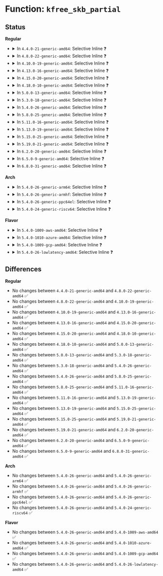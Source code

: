 # Function: <code>kfree_skb_partial</code>

## Status
<b>Regular</b>
<ul>
<li>
<details>
<summary>In <code>4.4.0-21-generic-amd64</code>: Selective Inline ❓</summary>

```c
void kfree_skb_partial(struct sk_buff * skb, bool head_stolen)
```

```json
{
  "name": "kfree_skb_partial",
  "collision_type": "Unique Global",
  "inline_type": "Selective",
  "funcs": [
    {
      "addr": 18446744071586210048,
      "name": "kfree_skb_partial",
      "external": true,
      "loc": "net/core/skbuff.c:4183",
      "file": "net/core/skbuff.c",
      "inline": "not declared, inlined",
      "caller_inline": [],
      "caller_func": [
        "net/ipv4/tcp_input.c:tcp_data_queue",
        "net/ipv4/tcp_input.c:tcp_data_queue",
        "net/ipv4/tcp_input.c:tcp_data_queue",
        "net/ipv4/tcp_input.c:tcp_rcv_established",
        "net/ipv6/reassembly.c:ipv6_frag_rcv"
      ]
    }
  ],
  "symbols": [
    {
      "addr": 18446744071586210048,
      "name": "kfree_skb_partial",
      "section": ".text",
      "bind": "STB_GLOBAL",
      "size": 57
    }
  ]
}
```
</details>
</li>
<li>
<details>
<summary>In <code>4.8.0-22-generic-amd64</code>: Selective Inline ❓</summary>

```c
void kfree_skb_partial(struct sk_buff * skb, bool head_stolen)
```

```json
{
  "name": "kfree_skb_partial",
  "collision_type": "Unique Global",
  "inline_type": "Selective",
  "funcs": [
    {
      "addr": 18446744071586637200,
      "name": "kfree_skb_partial",
      "external": true,
      "loc": "net/core/skbuff.c:4224",
      "file": "net/core/skbuff.c",
      "inline": "not declared, inlined",
      "caller_inline": [],
      "caller_func": [
        "net/ipv4/tcp_input.c:tcp_rcv_established",
        "net/ipv4/tcp_input.c:tcp_data_queue",
        "net/ipv4/tcp_input.c:tcp_data_queue",
        "net/ipv4/tcp_input.c:tcp_data_queue",
        "net/ipv6/reassembly.c:ipv6_frag_rcv"
      ]
    }
  ],
  "symbols": [
    {
      "addr": 18446744071586637200,
      "name": "kfree_skb_partial",
      "section": ".text",
      "bind": "STB_GLOBAL",
      "size": 57
    }
  ]
}
```
</details>
</li>
<li>
<details>
<summary>In <code>4.10.0-19-generic-amd64</code>: Selective Inline ❓</summary>

```c
void kfree_skb_partial(struct sk_buff * skb, bool head_stolen)
```

```json
{
  "name": "kfree_skb_partial",
  "collision_type": "Unique Global",
  "inline_type": "Selective",
  "funcs": [
    {
      "addr": 18446744071586822736,
      "name": "kfree_skb_partial",
      "external": true,
      "loc": "net/core/skbuff.c:4268",
      "file": "net/core/skbuff.c",
      "inline": "not declared, inlined",
      "caller_inline": [],
      "caller_func": [
        "net/ipv4/tcp_input.c:tcp_rcv_established",
        "net/ipv4/tcp_input.c:tcp_data_queue",
        "net/ipv4/tcp_input.c:tcp_data_queue",
        "net/ipv4/tcp_input.c:tcp_data_queue",
        "net/ipv6/reassembly.c:ipv6_frag_rcv"
      ]
    }
  ],
  "symbols": [
    {
      "addr": 18446744071586822736,
      "name": "kfree_skb_partial",
      "section": ".text",
      "bind": "STB_GLOBAL",
      "size": 57
    }
  ]
}
```
</details>
</li>
<li>
<details>
<summary>In <code>4.13.0-16-generic-amd64</code>: Selective Inline ❓</summary>

```c
void kfree_skb_partial(struct sk_buff * skb, bool head_stolen)
```

```json
{
  "name": "kfree_skb_partial",
  "collision_type": "Unique Global",
  "inline_type": "Selective",
  "funcs": [
    {
      "addr": 18446744071586962464,
      "name": "kfree_skb_partial",
      "external": true,
      "loc": "net/core/skbuff.c:4362",
      "file": "net/core/skbuff.c",
      "inline": "not declared, inlined",
      "caller_inline": [],
      "caller_func": [
        "net/ipv4/tcp_input.c:tcp_rcv_established",
        "net/ipv4/tcp_input.c:tcp_data_queue",
        "net/ipv4/tcp_input.c:tcp_data_queue",
        "net/ipv4/tcp_input.c:tcp_data_queue",
        "net/ipv6/reassembly.c:ipv6_frag_rcv"
      ]
    }
  ],
  "symbols": [
    {
      "addr": 18446744071586962464,
      "name": "kfree_skb_partial",
      "section": ".text",
      "bind": "STB_GLOBAL",
      "size": 57
    }
  ]
}
```
</details>
</li>
<li>
<details>
<summary>In <code>4.15.0-20-generic-amd64</code>: Selective Inline ❓</summary>

```c
void kfree_skb_partial(struct sk_buff * skb, bool head_stolen)
```

```json
{
  "name": "kfree_skb_partial",
  "collision_type": "Unique Global",
  "inline_type": "Selective",
  "funcs": [
    {
      "addr": 18446744071587459696,
      "name": "kfree_skb_partial",
      "external": true,
      "loc": "net/core/skbuff.c:4750",
      "file": "net/core/skbuff.c",
      "inline": "not declared, inlined",
      "caller_inline": [],
      "caller_func": [
        "net/ipv4/tcp_input.c:tcp_rcv_established",
        "net/ipv4/tcp_input.c:tcp_data_queue",
        "net/ipv4/tcp_input.c:tcp_data_queue",
        "net/ipv4/tcp_input.c:tcp_data_queue",
        "net/ipv6/reassembly.c:ipv6_frag_rcv"
      ]
    }
  ],
  "symbols": [
    {
      "addr": 18446744071587459696,
      "name": "kfree_skb_partial",
      "section": ".text",
      "bind": "STB_GLOBAL",
      "size": 57
    }
  ]
}
```
</details>
</li>
<li>
<details>
<summary>In <code>4.18.0-10-generic-amd64</code>: Selective Inline ❓</summary>

```c
void kfree_skb_partial(struct sk_buff * skb, bool head_stolen)
```

```json
{
  "name": "kfree_skb_partial",
  "collision_type": "Unique Global",
  "inline_type": "Selective",
  "funcs": [
    {
      "addr": 18446744071587764016,
      "name": "kfree_skb_partial",
      "external": true,
      "loc": "net/core/skbuff.c:4789",
      "file": "net/core/skbuff.c",
      "inline": "not declared, inlined",
      "caller_inline": [],
      "caller_func": [
        "net/ipv4/tcp_input.c:tcp_rcv_established",
        "net/ipv4/tcp_input.c:tcp_data_queue",
        "net/ipv4/tcp_input.c:tcp_data_queue",
        "net/ipv4/tcp_input.c:tcp_data_queue",
        "net/ipv6/reassembly.c:ipv6_frag_rcv"
      ]
    }
  ],
  "symbols": [
    {
      "addr": 18446744071587764016,
      "name": "kfree_skb_partial",
      "section": ".text",
      "bind": "STB_GLOBAL",
      "size": 57
    }
  ]
}
```
</details>
</li>
<li>
<details>
<summary>In <code>5.0.0-13-generic-amd64</code>: Selective Inline ❓</summary>

```c
void kfree_skb_partial(struct sk_buff * skb, bool head_stolen)
```

```json
{
  "name": "kfree_skb_partial",
  "collision_type": "Unique Global",
  "inline_type": "Selective",
  "funcs": [
    {
      "addr": 18446744071587897936,
      "name": "kfree_skb_partial",
      "external": true,
      "loc": "net/core/skbuff.c:4811",
      "file": "net/core/skbuff.c",
      "inline": "not declared, inlined",
      "caller_inline": [],
      "caller_func": [
        "net/ipv4/tcp_input.c:tcp_rcv_established",
        "net/ipv4/tcp_input.c:tcp_data_queue",
        "net/ipv4/tcp_input.c:tcp_data_queue",
        "net/ipv4/tcp_input.c:tcp_data_queue",
        "net/ipv4/tcp_ipv4.c:tcp_add_backlog",
        "net/ipv6/reassembly.c:ipv6_frag_rcv"
      ]
    }
  ],
  "symbols": [
    {
      "addr": 18446744071587897936,
      "name": "kfree_skb_partial",
      "section": ".text",
      "bind": "STB_GLOBAL",
      "size": 57
    }
  ]
}
```
</details>
</li>
<li>
<details>
<summary>In <code>5.3.0-18-generic-amd64</code>: Selective Inline ❓</summary>

```c
void kfree_skb_partial(struct sk_buff * skb, bool head_stolen)
```

```json
{
  "name": "kfree_skb_partial",
  "collision_type": "Unique Global",
  "inline_type": "Selective",
  "funcs": [
    {
      "addr": 18446744071588204320,
      "name": "kfree_skb_partial",
      "external": true,
      "loc": "net/core/skbuff.c:4996",
      "file": "net/core/skbuff.c",
      "inline": "not declared, inlined",
      "caller_inline": [],
      "caller_func": [
        "net/ipv4/tcp_input.c:tcp_rcv_established",
        "net/ipv4/tcp_input.c:tcp_data_queue",
        "net/ipv4/tcp_input.c:tcp_data_queue",
        "net/ipv4/tcp_input.c:tcp_data_queue_ofo",
        "net/ipv4/tcp_ipv4.c:tcp_add_backlog",
        "net/ipv4/inet_fragment.c:inet_frag_reasm_finish"
      ]
    }
  ],
  "symbols": [
    {
      "addr": 18446744071588204320,
      "name": "kfree_skb_partial",
      "section": ".text",
      "bind": "STB_GLOBAL",
      "size": 57
    }
  ]
}
```
</details>
</li>
<li>
<details>
<summary>In <code>5.4.0-26-generic-amd64</code>: Selective Inline ❓</summary>

```c
void kfree_skb_partial(struct sk_buff * skb, bool head_stolen)
```

```json
{
  "name": "kfree_skb_partial",
  "collision_type": "Unique Global",
  "inline_type": "Selective",
  "funcs": [
    {
      "addr": 18446744071588409408,
      "name": "kfree_skb_partial",
      "external": true,
      "loc": "net/core/skbuff.c:5008",
      "file": "net/core/skbuff.c",
      "inline": "not declared, inlined",
      "caller_inline": [],
      "caller_func": [
        "net/ipv4/tcp_input.c:tcp_rcv_established",
        "net/ipv4/tcp_input.c:tcp_data_queue",
        "net/ipv4/tcp_input.c:tcp_data_queue",
        "net/ipv4/tcp_input.c:tcp_data_queue_ofo",
        "net/ipv4/tcp_ipv4.c:tcp_add_backlog",
        "net/ipv4/inet_fragment.c:inet_frag_reasm_finish"
      ]
    }
  ],
  "symbols": [
    {
      "addr": 18446744071588409408,
      "name": "kfree_skb_partial",
      "section": ".text",
      "bind": "STB_GLOBAL",
      "size": 57
    }
  ]
}
```
</details>
</li>
<li>
<details>
<summary>In <code>5.8.0-25-generic-amd64</code>: Selective Inline ❓</summary>

```c
void kfree_skb_partial(struct sk_buff * skb, bool head_stolen)
```

```json
{
  "name": "kfree_skb_partial",
  "collision_type": "Unique Global",
  "inline_type": "Selective",
  "funcs": [
    {
      "addr": 18446744071589255904,
      "name": "kfree_skb_partial",
      "external": true,
      "loc": "net/core/skbuff.c:5110",
      "file": "net/core/skbuff.c",
      "inline": "not declared, inlined",
      "caller_inline": [],
      "caller_func": [
        "net/ipv4/tcp_input.c:tcp_rcv_established",
        "net/ipv4/tcp_input.c:tcp_data_queue",
        "net/ipv4/tcp_input.c:tcp_data_queue_ofo",
        "net/ipv4/tcp_input.c:tcp_ofo_queue",
        "net/ipv4/tcp_ipv4.c:tcp_add_backlog",
        "net/ipv4/inet_fragment.c:inet_frag_reasm_finish",
        "net/mptcp/protocol.c:__mptcp_move_skb"
      ]
    }
  ],
  "symbols": [
    {
      "addr": 18446744071589255904,
      "name": "kfree_skb_partial",
      "section": ".text",
      "bind": "STB_GLOBAL",
      "size": 81
    }
  ]
}
```
</details>
</li>
<li>
<details>
<summary>In <code>5.11.0-16-generic-amd64</code>: Selective Inline ❓</summary>

```c
void kfree_skb_partial(struct sk_buff * skb, bool head_stolen)
```

```json
{
  "name": "kfree_skb_partial",
  "collision_type": "Unique Global",
  "inline_type": "Selective",
  "funcs": [
    {
      "addr": 18446744071589255072,
      "name": "kfree_skb_partial",
      "external": true,
      "loc": "net/core/skbuff.c:5177",
      "file": "net/core/skbuff.c",
      "inline": "not declared, inlined",
      "caller_inline": [],
      "caller_func": [
        "net/ipv4/tcp_input.c:tcp_rcv_established",
        "net/ipv4/tcp_input.c:tcp_data_queue",
        "net/ipv4/tcp_input.c:tcp_data_queue_ofo",
        "net/ipv4/tcp_input.c:tcp_ofo_queue",
        "net/ipv4/tcp_ipv4.c:tcp_add_backlog",
        "net/ipv4/inet_fragment.c:inet_frag_reasm_finish",
        "net/mptcp/protocol.c:mptcp_try_coalesce"
      ]
    }
  ],
  "symbols": [
    {
      "addr": 18446744071589255072,
      "name": "kfree_skb_partial",
      "section": ".text",
      "bind": "STB_GLOBAL",
      "size": 81
    }
  ]
}
```
</details>
</li>
<li>
<details>
<summary>In <code>5.13.0-19-generic-amd64</code>: Selective Inline ❓</summary>

```c
void kfree_skb_partial(struct sk_buff * skb, bool head_stolen)
```

```json
{
  "name": "kfree_skb_partial",
  "collision_type": "Unique Global",
  "inline_type": "Selective",
  "funcs": [
    {
      "addr": 18446744071589155584,
      "name": "kfree_skb_partial",
      "external": true,
      "loc": "net/core/skbuff.c:5265",
      "file": "net/core/skbuff.c",
      "inline": "not declared, inlined",
      "caller_inline": [],
      "caller_func": [
        "net/ipv4/tcp_input.c:tcp_rcv_established",
        "net/ipv4/tcp_input.c:tcp_data_queue",
        "net/ipv4/tcp_input.c:tcp_data_queue_ofo",
        "net/ipv4/tcp_input.c:tcp_ofo_queue",
        "net/ipv4/tcp_ipv4.c:tcp_add_backlog",
        "net/ipv4/inet_fragment.c:inet_frag_reasm_finish",
        "net/mptcp/protocol.c:mptcp_try_coalesce"
      ]
    }
  ],
  "symbols": [
    {
      "addr": 18446744071589155584,
      "name": "kfree_skb_partial",
      "section": ".text",
      "bind": "STB_GLOBAL",
      "size": 81
    }
  ]
}
```
</details>
</li>
<li>
<details>
<summary>In <code>5.15.0-25-generic-amd64</code>: Selective Inline ❓</summary>

```c
void kfree_skb_partial(struct sk_buff * skb, bool head_stolen)
```

```json
{
  "name": "kfree_skb_partial",
  "collision_type": "Unique Global",
  "inline_type": "Selective",
  "funcs": [
    {
      "addr": 18446744071589875920,
      "name": "kfree_skb_partial",
      "external": true,
      "loc": "net/core/skbuff.c:5333",
      "file": "net/core/skbuff.c",
      "inline": "not declared, inlined",
      "caller_inline": [],
      "caller_func": [
        "net/ipv4/tcp_input.c:tcp_rcv_established",
        "net/ipv4/tcp_input.c:tcp_data_queue",
        "net/ipv4/tcp_input.c:tcp_data_queue_ofo",
        "net/ipv4/tcp_input.c:tcp_ofo_queue",
        "net/ipv4/tcp_ipv4.c:tcp_add_backlog",
        "net/ipv4/inet_fragment.c:inet_frag_reasm_finish",
        "net/mptcp/protocol.c:mptcp_try_coalesce"
      ]
    }
  ],
  "symbols": [
    {
      "addr": 18446744071589875920,
      "name": "kfree_skb_partial",
      "section": ".text",
      "bind": "STB_GLOBAL",
      "size": 81
    }
  ]
}
```
</details>
</li>
<li>
<details>
<summary>In <code>5.19.0-21-generic-amd64</code>: Selective Inline ❓</summary>

```c
void kfree_skb_partial(struct sk_buff * skb, bool head_stolen)
```

```json
{
  "name": "kfree_skb_partial",
  "collision_type": "Unique Global",
  "inline_type": "Selective",
  "funcs": [
    {
      "addr": 18446744071591407840,
      "name": "kfree_skb_partial",
      "external": true,
      "loc": "net/core/skbuff.c:5247",
      "file": "net/core/skbuff.c",
      "inline": "not declared, inlined",
      "caller_inline": [],
      "caller_func": [
        "net/ipv4/tcp_input.c:tcp_rcv_established",
        "net/ipv4/tcp_input.c:tcp_data_queue",
        "net/ipv4/tcp_input.c:tcp_data_queue_ofo",
        "net/ipv4/tcp_input.c:tcp_ofo_queue",
        "net/ipv4/tcp_ipv4.c:tcp_add_backlog",
        "net/ipv4/inet_fragment.c:inet_frag_reasm_finish",
        "net/mptcp/protocol.c:mptcp_try_coalesce"
      ]
    }
  ],
  "symbols": [
    {
      "addr": 18446744071591407840,
      "name": "kfree_skb_partial",
      "section": ".text",
      "bind": "STB_GLOBAL",
      "size": 97
    }
  ]
}
```
</details>
</li>
<li>
<details>
<summary>In <code>6.2.0-20-generic-amd64</code>: Selective Inline ❓</summary>

```c
void kfree_skb_partial(struct sk_buff * skb, bool head_stolen)
```

```json
{
  "name": "kfree_skb_partial",
  "collision_type": "Unique Global",
  "inline_type": "Selective",
  "funcs": [
    {
      "addr": 18446744071593172432,
      "name": "kfree_skb_partial",
      "external": true,
      "loc": "net/core/skbuff.c:5449",
      "file": "net/core/skbuff.c",
      "inline": "not declared, inlined",
      "caller_inline": [],
      "caller_func": [
        "net/ipv4/tcp_input.c:tcp_rcv_established",
        "net/ipv4/tcp_input.c:tcp_data_queue",
        "net/ipv4/tcp_input.c:tcp_data_queue_ofo",
        "net/ipv4/tcp_input.c:tcp_ofo_queue",
        "net/ipv4/tcp_ipv4.c:tcp_add_backlog",
        "net/ipv4/inet_fragment.c:inet_frag_reasm_finish",
        "net/mptcp/protocol.c:mptcp_try_coalesce"
      ]
    }
  ],
  "symbols": [
    {
      "addr": 18446744071593172432,
      "name": "kfree_skb_partial",
      "section": ".text",
      "bind": "STB_GLOBAL",
      "size": 102
    }
  ]
}
```
</details>
</li>
<li>
<details>
<summary>In <code>6.5.0-9-generic-amd64</code>: Selective Inline ❓</summary>

```c
void kfree_skb_partial(struct sk_buff * skb, bool head_stolen)
```

```json
{
  "name": "kfree_skb_partial",
  "collision_type": "Unique Global",
  "inline_type": "Selective",
  "funcs": [
    {
      "addr": 18446744071593626464,
      "name": "kfree_skb_partial",
      "external": true,
      "loc": "net/core/skbuff.c:5647",
      "file": "net/core/skbuff.c",
      "inline": "not declared, inlined",
      "caller_inline": [],
      "caller_func": [
        "net/ipv4/tcp_input.c:tcp_rcv_established",
        "net/ipv4/tcp_input.c:tcp_data_queue",
        "net/ipv4/tcp_input.c:tcp_data_queue_ofo",
        "net/ipv4/tcp_input.c:tcp_ofo_queue",
        "net/ipv4/tcp_ipv4.c:tcp_add_backlog",
        "net/ipv4/inet_fragment.c:inet_frag_reasm_finish",
        "net/mptcp/protocol.c:mptcp_try_coalesce"
      ]
    }
  ],
  "symbols": [
    {
      "addr": 18446744071593626464,
      "name": "kfree_skb_partial",
      "section": ".text",
      "bind": "STB_GLOBAL",
      "size": 108
    }
  ]
}
```
</details>
</li>
<li>
<details>
<summary>In <code>6.8.0-31-generic-amd64</code>: Selective Inline ❓</summary>

```c
void kfree_skb_partial(struct sk_buff * skb, bool head_stolen)
```

```json
{
  "name": "kfree_skb_partial",
  "collision_type": "Unique Global",
  "inline_type": "Selective",
  "funcs": [
    {
      "addr": 18446744071594401776,
      "name": "kfree_skb_partial",
      "external": true,
      "loc": "net/core/skbuff.c:5778",
      "file": "net/core/skbuff.c",
      "inline": "not declared, inlined",
      "caller_inline": [],
      "caller_func": [
        "net/ipv4/tcp_input.c:tcp_rcv_established",
        "net/ipv4/tcp_input.c:tcp_data_queue",
        "net/ipv4/tcp_input.c:tcp_data_queue_ofo",
        "net/ipv4/tcp_input.c:tcp_ofo_queue",
        "net/ipv4/tcp_ipv4.c:tcp_add_backlog",
        "net/ipv4/inet_fragment.c:inet_frag_reasm_finish",
        "net/mptcp/protocol.c:mptcp_try_coalesce"
      ]
    }
  ],
  "symbols": [
    {
      "addr": 18446744071594401776,
      "name": "kfree_skb_partial",
      "section": ".text",
      "bind": "STB_GLOBAL",
      "size": 108
    }
  ]
}
```
</details>
</li>
</ul>
<b>Arch</b>
<ul>
<li>
<details>
<summary>In <code>5.4.0-26-generic-arm64</code>: Selective Inline ❓</summary>

```c
void kfree_skb_partial(struct sk_buff * skb, bool head_stolen)
```

```json
{
  "name": "kfree_skb_partial",
  "collision_type": "Unique Global",
  "inline_type": "Selective",
  "funcs": [
    {
      "addr": 18446603336501926264,
      "name": "kfree_skb_partial",
      "external": true,
      "loc": "net/core/skbuff.c:5008",
      "file": "net/core/skbuff.c",
      "inline": "not declared, inlined",
      "caller_inline": [],
      "caller_func": [
        "net/ipv4/tcp_input.c:tcp_rcv_established",
        "net/ipv4/tcp_input.c:tcp_data_queue",
        "net/ipv4/tcp_input.c:tcp_data_queue",
        "net/ipv4/tcp_input.c:tcp_data_queue_ofo",
        "net/ipv4/tcp_ipv4.c:tcp_add_backlog",
        "net/ipv4/inet_fragment.c:inet_frag_reasm_finish"
      ]
    }
  ],
  "symbols": [
    {
      "addr": 18446603336501926264,
      "name": "kfree_skb_partial",
      "section": ".text",
      "bind": "STB_GLOBAL",
      "size": 92
    }
  ]
}
```
</details>
</li>
<li>
<details>
<summary>In <code>5.4.0-26-generic-armhf</code>: Selective Inline ❓</summary>

```c
void kfree_skb_partial(struct sk_buff * skb, bool head_stolen)
```

```json
{
  "name": "kfree_skb_partial",
  "collision_type": "Unique Global",
  "inline_type": "Selective",
  "funcs": [
    {
      "addr": 3234685632,
      "name": "kfree_skb_partial",
      "external": true,
      "loc": "net/core/skbuff.c:5008",
      "file": "net/core/skbuff.c",
      "inline": "not declared, inlined",
      "caller_inline": [],
      "caller_func": [
        "net/ipv4/tcp_input.c:tcp_rcv_established",
        "net/ipv4/tcp_input.c:tcp_data_queue",
        "net/ipv4/tcp_input.c:tcp_data_queue",
        "net/ipv4/tcp_input.c:tcp_data_queue_ofo",
        "net/ipv4/tcp_ipv4.c:tcp_add_backlog",
        "net/ipv4/inet_fragment.c:inet_frag_reasm_finish"
      ]
    }
  ],
  "symbols": [
    {
      "addr": 3234685632,
      "name": "kfree_skb_partial",
      "section": ".text",
      "bind": "STB_GLOBAL",
      "size": 76
    }
  ]
}
```
</details>
</li>
<li>
<details>
<summary>In <code>5.4.0-26-generic-ppc64el</code>: Selective Inline ❓</summary>

```c
void kfree_skb_partial(struct sk_buff * skb, bool head_stolen)
```

```json
{
  "name": "kfree_skb_partial",
  "collision_type": "Unique Global",
  "inline_type": "Selective",
  "funcs": [
    {
      "addr": 13835058055295344448,
      "name": "kfree_skb_partial",
      "external": true,
      "loc": "net/core/skbuff.c:5008",
      "file": "net/core/skbuff.c",
      "inline": "not declared, inlined",
      "caller_inline": [],
      "caller_func": [
        "net/ipv4/tcp_input.c:tcp_rcv_established",
        "net/ipv4/tcp_input.c:tcp_data_queue",
        "net/ipv4/tcp_input.c:tcp_data_queue",
        "net/ipv4/tcp_input.c:tcp_data_queue_ofo",
        "net/ipv4/tcp_ipv4.c:tcp_add_backlog",
        "net/ipv4/inet_fragment.c:inet_frag_reasm_finish"
      ]
    }
  ],
  "symbols": [
    {
      "addr": 13835058055295344448,
      "name": "kfree_skb_partial",
      "section": ".text",
      "bind": "STB_GLOBAL",
      "size": 124
    }
  ]
}
```
</details>
</li>
<li>
<details>
<summary>In <code>5.4.0-24-generic-riscv64</code>: Selective Inline ❓</summary>

```c
void kfree_skb_partial(struct sk_buff * skb, bool head_stolen)
```

```json
{
  "name": "kfree_skb_partial",
  "collision_type": "Unique Global",
  "inline_type": "Selective",
  "funcs": [
    {
      "addr": 18446743936278236768,
      "name": "kfree_skb_partial",
      "external": true,
      "loc": "net/core/skbuff.c:5008",
      "file": "net/core/skbuff.c",
      "inline": "not declared, inlined",
      "caller_inline": [],
      "caller_func": [
        "net/ipv4/tcp_input.c:tcp_rcv_established",
        "net/ipv4/tcp_input.c:tcp_data_queue",
        "net/ipv4/tcp_input.c:tcp_data_queue",
        "net/ipv4/tcp_input.c:tcp_data_queue_ofo",
        "net/ipv4/tcp_ipv4.c:tcp_add_backlog",
        "net/ipv4/inet_fragment.c:inet_frag_reasm_finish"
      ]
    }
  ],
  "symbols": [
    {
      "addr": 18446743936278236768,
      "name": "kfree_skb_partial",
      "section": ".text",
      "bind": "STB_GLOBAL",
      "size": 100
    }
  ]
}
```
</details>
</li>
</ul>
<b>Flavor</b>
<ul>
<li>
<details>
<summary>In <code>5.4.0-1009-aws-amd64</code>: Selective Inline ❓</summary>

```c
void kfree_skb_partial(struct sk_buff * skb, bool head_stolen)
```

```json
{
  "name": "kfree_skb_partial",
  "collision_type": "Unique Global",
  "inline_type": "Selective",
  "funcs": [
    {
      "addr": 18446744071588016192,
      "name": "kfree_skb_partial",
      "external": true,
      "loc": "net/core/skbuff.c:5008",
      "file": "net/core/skbuff.c",
      "inline": "not declared, inlined",
      "caller_inline": [],
      "caller_func": [
        "net/ipv4/tcp_input.c:tcp_rcv_established",
        "net/ipv4/tcp_input.c:tcp_data_queue",
        "net/ipv4/tcp_input.c:tcp_data_queue",
        "net/ipv4/tcp_input.c:tcp_data_queue_ofo",
        "net/ipv4/tcp_ipv4.c:tcp_add_backlog",
        "net/ipv4/inet_fragment.c:inet_frag_reasm_finish"
      ]
    }
  ],
  "symbols": [
    {
      "addr": 18446744071588016192,
      "name": "kfree_skb_partial",
      "section": ".text",
      "bind": "STB_GLOBAL",
      "size": 57
    }
  ]
}
```
</details>
</li>
<li>
<details>
<summary>In <code>5.4.0-1010-azure-amd64</code>: Selective Inline ❓</summary>

```c
void kfree_skb_partial(struct sk_buff * skb, bool head_stolen)
```

```json
{
  "name": "kfree_skb_partial",
  "collision_type": "Unique Global",
  "inline_type": "Selective",
  "funcs": [
    {
      "addr": 18446744071587729280,
      "name": "kfree_skb_partial",
      "external": true,
      "loc": "net/core/skbuff.c:5008",
      "file": "net/core/skbuff.c",
      "inline": "not declared, inlined",
      "caller_inline": [],
      "caller_func": [
        "net/ipv4/tcp_input.c:tcp_rcv_established",
        "net/ipv4/tcp_input.c:tcp_data_queue",
        "net/ipv4/tcp_input.c:tcp_data_queue",
        "net/ipv4/tcp_input.c:tcp_data_queue_ofo",
        "net/ipv4/tcp_ipv4.c:tcp_add_backlog",
        "net/ipv4/inet_fragment.c:inet_frag_reasm_finish"
      ]
    }
  ],
  "symbols": [
    {
      "addr": 18446744071587729280,
      "name": "kfree_skb_partial",
      "section": ".text",
      "bind": "STB_GLOBAL",
      "size": 57
    }
  ]
}
```
</details>
</li>
<li>
<details>
<summary>In <code>5.4.0-1009-gcp-amd64</code>: Selective Inline ❓</summary>

```c
void kfree_skb_partial(struct sk_buff * skb, bool head_stolen)
```

```json
{
  "name": "kfree_skb_partial",
  "collision_type": "Unique Global",
  "inline_type": "Selective",
  "funcs": [
    {
      "addr": 18446744071588347968,
      "name": "kfree_skb_partial",
      "external": true,
      "loc": "net/core/skbuff.c:5008",
      "file": "net/core/skbuff.c",
      "inline": "not declared, inlined",
      "caller_inline": [],
      "caller_func": [
        "net/ipv4/tcp_input.c:tcp_rcv_established",
        "net/ipv4/tcp_input.c:tcp_data_queue",
        "net/ipv4/tcp_input.c:tcp_data_queue",
        "net/ipv4/tcp_input.c:tcp_data_queue_ofo",
        "net/ipv4/tcp_ipv4.c:tcp_add_backlog",
        "net/ipv4/inet_fragment.c:inet_frag_reasm_finish"
      ]
    }
  ],
  "symbols": [
    {
      "addr": 18446744071588347968,
      "name": "kfree_skb_partial",
      "section": ".text",
      "bind": "STB_GLOBAL",
      "size": 57
    }
  ]
}
```
</details>
</li>
<li>
<details>
<summary>In <code>5.4.0-26-lowlatency-amd64</code>: Selective Inline ❓</summary>

```c
void kfree_skb_partial(struct sk_buff * skb, bool head_stolen)
```

```json
{
  "name": "kfree_skb_partial",
  "collision_type": "Unique Global",
  "inline_type": "Selective",
  "funcs": [
    {
      "addr": 18446744071588483472,
      "name": "kfree_skb_partial",
      "external": true,
      "loc": "net/core/skbuff.c:5008",
      "file": "net/core/skbuff.c",
      "inline": "not declared, inlined",
      "caller_inline": [],
      "caller_func": [
        "net/ipv4/tcp_input.c:tcp_rcv_established",
        "net/ipv4/tcp_input.c:tcp_data_queue",
        "net/ipv4/tcp_input.c:tcp_data_queue",
        "net/ipv4/tcp_input.c:tcp_data_queue_ofo",
        "net/ipv4/tcp_ipv4.c:tcp_add_backlog",
        "net/ipv4/inet_fragment.c:inet_frag_reasm_finish"
      ]
    }
  ],
  "symbols": [
    {
      "addr": 18446744071588483472,
      "name": "kfree_skb_partial",
      "section": ".text",
      "bind": "STB_GLOBAL",
      "size": 57
    }
  ]
}
```
</details>
</li>
</ul>

## Differences
<b>Regular</b>
<ul>
<li>
No changes between <code>4.4.0-21-generic-amd64</code> and <code>4.8.0-22-generic-amd64</code> ✅
</li>
<li>
No changes between <code>4.8.0-22-generic-amd64</code> and <code>4.10.0-19-generic-amd64</code> ✅
</li>
<li>
No changes between <code>4.10.0-19-generic-amd64</code> and <code>4.13.0-16-generic-amd64</code> ✅
</li>
<li>
No changes between <code>4.13.0-16-generic-amd64</code> and <code>4.15.0-20-generic-amd64</code> ✅
</li>
<li>
No changes between <code>4.15.0-20-generic-amd64</code> and <code>4.18.0-10-generic-amd64</code> ✅
</li>
<li>
No changes between <code>4.18.0-10-generic-amd64</code> and <code>5.0.0-13-generic-amd64</code> ✅
</li>
<li>
No changes between <code>5.0.0-13-generic-amd64</code> and <code>5.3.0-18-generic-amd64</code> ✅
</li>
<li>
No changes between <code>5.3.0-18-generic-amd64</code> and <code>5.4.0-26-generic-amd64</code> ✅
</li>
<li>
No changes between <code>5.4.0-26-generic-amd64</code> and <code>5.8.0-25-generic-amd64</code> ✅
</li>
<li>
No changes between <code>5.8.0-25-generic-amd64</code> and <code>5.11.0-16-generic-amd64</code> ✅
</li>
<li>
No changes between <code>5.11.0-16-generic-amd64</code> and <code>5.13.0-19-generic-amd64</code> ✅
</li>
<li>
No changes between <code>5.13.0-19-generic-amd64</code> and <code>5.15.0-25-generic-amd64</code> ✅
</li>
<li>
No changes between <code>5.15.0-25-generic-amd64</code> and <code>5.19.0-21-generic-amd64</code> ✅
</li>
<li>
No changes between <code>5.19.0-21-generic-amd64</code> and <code>6.2.0-20-generic-amd64</code> ✅
</li>
<li>
No changes between <code>6.2.0-20-generic-amd64</code> and <code>6.5.0-9-generic-amd64</code> ✅
</li>
<li>
No changes between <code>6.5.0-9-generic-amd64</code> and <code>6.8.0-31-generic-amd64</code> ✅
</li>
</ul>
<b>Arch</b>
<ul>
<li>
No changes between <code>5.4.0-26-generic-amd64</code> and <code>5.4.0-26-generic-arm64</code> ✅
</li>
<li>
No changes between <code>5.4.0-26-generic-amd64</code> and <code>5.4.0-26-generic-armhf</code> ✅
</li>
<li>
No changes between <code>5.4.0-26-generic-amd64</code> and <code>5.4.0-26-generic-ppc64el</code> ✅
</li>
<li>
No changes between <code>5.4.0-26-generic-amd64</code> and <code>5.4.0-24-generic-riscv64</code> ✅
</li>
</ul>
<b>Flavor</b>
<ul>
<li>
No changes between <code>5.4.0-26-generic-amd64</code> and <code>5.4.0-1009-aws-amd64</code> ✅
</li>
<li>
No changes between <code>5.4.0-26-generic-amd64</code> and <code>5.4.0-1010-azure-amd64</code> ✅
</li>
<li>
No changes between <code>5.4.0-26-generic-amd64</code> and <code>5.4.0-1009-gcp-amd64</code> ✅
</li>
<li>
No changes between <code>5.4.0-26-generic-amd64</code> and <code>5.4.0-26-lowlatency-amd64</code> ✅
</li>
</ul>
